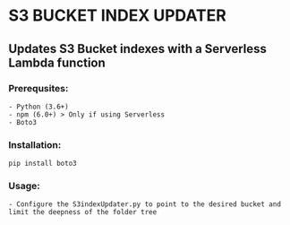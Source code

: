 # S3 BUCKET INDEX UPDATER

## Updates S3 Bucket indexes with a Serverless Lambda function

### Prerequsites:
    - Python (3.6+)
    - npm (6.0+) > Only if using Serverless
    - Boto3

### Installation:
    pip install boto3

### Usage:
    - Configure the S3indexUpdater.py to point to the desired bucket and limit the deepness of the folder tree